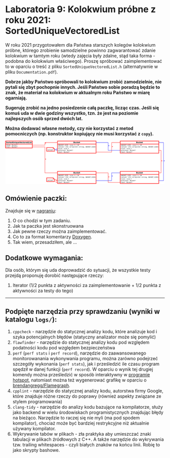 # Laboratoria 9: Kolokwium próbne z roku 2021: SortedUniqueVectoredList
W roku 2021 przygotowałem dla Państwa starszych kolegów kolokwium próbne, którego zrobienie samodzielne powinno zagwarantować
zdanie kolokwium w tamtym roku (wtedy zajęcia były zdalne, stąd taka forma - podobna do kolokwium właściwego).
Proszę spróbować zaimplementować to w oparciu o treść z pliku `SortedUniqueVectoredList.h`
(alternatywnie w pliku `Documentation.pdf`).

**Dobrze jakby Państwo spróbowali to kolokwium zrobić zamodzielnie, nie pytali się zbyt pochopnie innych. Jeśli Państwo sobie poradzą będzie to znak, że materiał na kolokwium w aktualnym roku Państwo w miarę ogarniają.**

**Sugeruję zrobić na jedno posiedzenie całą paczkę, licząc czas. Jeśli się komuś uda w dwie godziny wszystko, tzn. że jest na poziomie najlepszych osób sprzed dwóch lat.**

**Można dodawać własne metody, czy nie korzystać z metod pomocniczych (np. konstruktor kopiujący nie musi korzystać z `copy`).**

![image](./doxyfiles/diagram.png)

## Omówienie paczki:
Znajduje się w [nagraniu](https://banbye.com/watch/v_6T6XUh24ug8l):
1. O co chodzi w tym zadaniu.
2. Jak ta paczka jest skonstruowana
3. Jak pewne rzeczy można zaimplementować.
4. Co to za format komentarzy  [Doxygen](https://www.doxygen.nl/).
5. Tak wiem, przesadziłem, ale ...

## Dodatkowe wymagania:
Dla osób, którym się uda doprowadzić do sytuacji, że wszystkie testy przejdą proponuję dorobić następujące rzeczy:
1. Iterator (1/2 punkta z aktywności za zaimplementowanie + 1/2 punkta z aktywności za testy do tego)

____________________________________________________________________________________
## Podpięte narzędzia przy sprawdzaniu (wyniki w katalogu `logs/`):
1. `cppcheck` - narzędzie do statycznej analizy kodu, które analizuje kod i szyka potencjalnych błędów (statyczny analizator może się pomylić)
2. `flawfinder` - narzędzie do statycznej analizy kodu pod względem podatności kodu pod względem bezpieczeństwa
3. `perf` (`perf stats` i `perf record`), narzędzie do zaawansowanego monitorowanania wykonywania programu, można zarówno podejrzeć szczegóły wykonania (`perf stats`), jak i prześledzić ile czasu program spędził w danej funkcji (`perf record`). W oparciu o wynik tej drugiej komendy można prześledzić w sposób interaktywny w [programie hotspot](https://github.com/KDAB/hotspot), natomiast można też wygenerować grafikę w oparciu o [brendangregg/Flamegraph](https://github.com/brendangregg/Flamegraph.git).
4. `cpplint` - narzędzie do statycznej analizy kodu, autorstwa firmy Google, które znajduje różne rzeczy do poprawy (również aspekty związane ze stylem programowania)
5. `clang-tidy` - narzędzie do analizy kodu bazujące na kompilatorze, służy jako backend w wielu środowiskach programistycznych znajdując błędy na bieżąco. Narzędzie to raczej się nie myli (ma pod spodem kompilator), chociaż może być bardziej restrykcyjne niż aktualnie używany kompilator.
6. Wykrywanie tabów w plikach - zła praktyka aby umieszczać znaki tabulacji w plikach źródłowych z C++. A także narzędzie do wykrywania tzw. trailing whitespaces - czyli białych znaków na końcu linii. Robię to jako skrypty bashowe.

